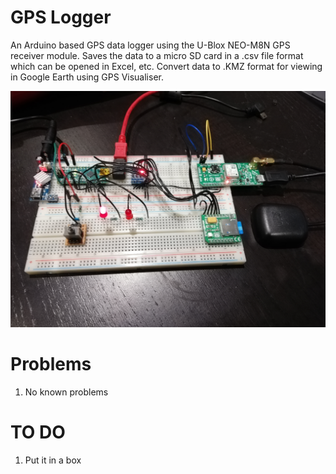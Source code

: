 # GPS Logger

An Arduino based GPS data logger using the U-Blox NEO-M8N GPS receiver module.
Saves the data to a micro SD card in a .csv file format which can be opened in Excel, etc.
Convert data to .KMZ format for viewing in Google Earth using GPS Visualiser.

![Image of GPS Logger prototype](https://github.com/AirspeedCode/GPS_Logger/blob/master/gps_proto.jpg)

# Problems
1. No known problems

# TO DO
1. Put it in a box
